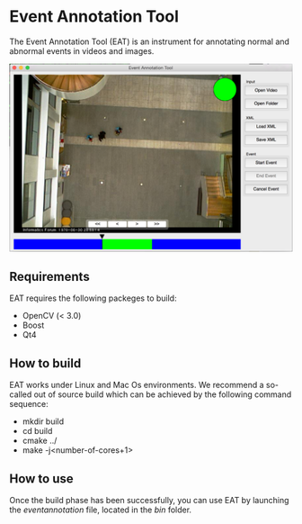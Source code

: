 # Event Annotation Tool
The Event Annotation Tool (EAT) is an instrument for annotating normal and abnormal events in videos and images.

![Event Annotation Tool](/images/eat.png)

## Requirements

EAT requires the following packeges to build:

* OpenCV (< 3.0)
* Boost
* Qt4

## How to build

EAT works under Linux and Mac Os environments. We recommend a so-called out of source build 
which can be achieved by the following command sequence:

* mkdir build
* cd build
* cmake ../
* make -j\<number-of-cores+1\>

## How to use

Once the build phase has been successfully, you can use EAT by launching the _eventannotation_
file, located in the _bin_ folder.
